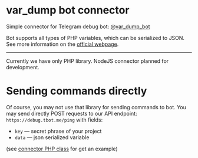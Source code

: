 # var_dump bot connector
Simple connector for Telegram debug bot: [@var_dump_bot](https://telegram.me/var_dump_bot)


Bot supports all types of PHP variables, which can be serialized to JSON. See more information on the [official webpage](https://debug.tbot.me/).

---
Currently we have only PHP library. NodeJS connector planned for development.

# Sending commands directly

Of course, you may not use that library for sending commands to bot. 
You may send directly POST requests to our API endpoint: `https://debug.tbot.me/ping` with fields:

- `key` — secret phrase of your project
- `data` — json serialized variable
 
(see [connector PHP class](https://github.com/riartem/var_dump_bot/blob/master/VarDumpBot.php) for get an example)
